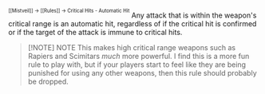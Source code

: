 <sup><sup>[[Mistveil]] → [[Rules]] → Critical Hits - Automatic Hit</sup></sup> 
Any attack that is within the weapon's critical range is an automatic hit, regardless of if the critical hit is confirmed or if the target of the attack is immune to critical hits.


> [!NOTE] NOTE
> This makes high critical range weapons such as Rapiers and Scimitars *much* more powerful. I find this is a more fun rule to play with, but if your players start to feel like they are being punished for using any other weapons, then this rule should probably be dropped.
